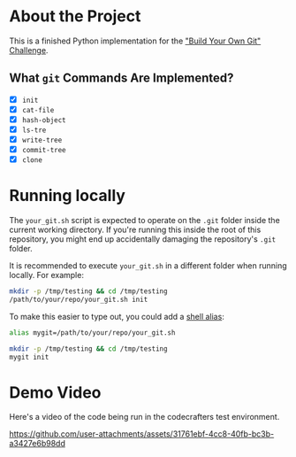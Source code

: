 # About the Project
This is a finished Python implementation for the 
["Build Your Own Git" Challenge](https://codecrafters.io/challenges/git).

## What `git` Commands Are Implemented?
- [x] `init` 
- [x] `cat-file`
- [x] `hash-object` 
- [x] `ls-tre` 
- [x] `write-tree`
- [x] `commit-tree`
- [x] `clone`

# Running locally

The `your_git.sh` script is expected to operate on the `.git` folder inside the
current working directory. If you're running this inside the root of this
repository, you might end up accidentally damaging the repository's `.git`
folder.

It is recommended to execute `your_git.sh` in a different folder when running locally.
For example:

```sh
mkdir -p /tmp/testing && cd /tmp/testing
/path/to/your/repo/your_git.sh init
```

To make this easier to type out, you could add a
[shell alias](https://shapeshed.com/unix-alias/):

```sh
alias mygit=/path/to/your/repo/your_git.sh

mkdir -p /tmp/testing && cd /tmp/testing
mygit init
```
# Demo Video
Here's a video of the code being run in the codecrafters test environment.

https://github.com/user-attachments/assets/31761ebf-4cc8-40fb-bc3b-a3427e6b98dd